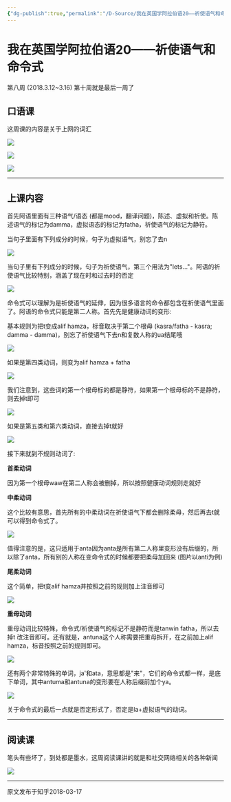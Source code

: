 ```yaml
---
{"dg-publish":true,"permalink":"/D-Source/我在英国学阿拉伯语20——祈使语气和命令式/","created":"2024-01-28T22:59:56.207+08:00","updated":"2024-01-28T23:01:42.784+08:00"}
---
```


# 我在英国学阿拉伯语20——祈使语气和命令式

第八周 (2018.3.12~3.16) 第十周就是最后一周了

## 口语课

这周课的内容是关于上网的词汇

![](https://pic1.zhimg.com/80/v2-d300d553ee4d94125fa56b784ff9f188_720w.webp)

![](https://pic4.zhimg.com/80/v2-955f5af80a30d6333cf6850ff77e361f_720w.webp)

![](https://pic4.zhimg.com/80/v2-5fa7726f8c21a7ab8e152d0109876707_720w.webp)

---

## 上课内容

首先阿语里面有三种语气/语态 (都是mood，翻译问题)，陈述、虚拟和祈使。陈述语气的标记为damma，虚拟语态的标记为fatha，祈使语气的标记为静符。

  

当句子里面有下列成分的时候，句子为虚拟语气，别忘了去n

![](https://pic1.zhimg.com/80/v2-9a0de00c2c4d03d158c3a4668867c204_720w.webp)

  

当句子里有下列成分的时候，句子为祈使语气，第三个用法为"lets..."。阿语的祈使语气比较特别，涵盖了现在时和过去时的否定

![](https://pic4.zhimg.com/80/v2-6d9ec129b1e65b5bf04be2f924aca6eb_720w.webp)

  

命令式可以理解为是祈使语气的延伸，因为很多语言的命令都包含在祈使语气里面了。阿语的命令式只能是第二人称。首先先是健康动词的变形:

基本规则为把t变成alif hamza，标音取决于第二个根母 (kasra/fatha - kasra; damma - damma)，别忘了祈使语气下去n和复数人称的ua结尾哦

![](https://pic2.zhimg.com/80/v2-dcc6e5746b2a68d85bc996580b47da8d_720w.webp)

如果是第四类动词，则变为alif hamza + fatha

![](https://pic2.zhimg.com/80/v2-e03c74321e59d1b203d3c408455bbb99_720w.webp)

  

我们注意到，这些词的第一个根母标的都是静符，如果第一个根母标的不是静符，则去掉t即可

![](https://pic4.zhimg.com/80/v2-f60122e37247ba1e2029760c9693564b_720w.webp)

如果是第五类和第六类动词，直接去掉t就好

![](https://pic1.zhimg.com/80/v2-11012e83f57a419c88f47faa8cddec80_720w.webp)

  

接下来就到不规则动词了:

**首柔动词**

因为第一个根母waw在第二人称会被删掉，所以按照健康动词规则走就好

  

**中柔动词**

这个比较有意思，首先所有的中柔动词在祈使语气下都会删除柔母，然后再去t就可以得到命令式了。

![](https://pic1.zhimg.com/80/v2-67fd70f54e04a0d502b04df32d53423c_720w.webp)

值得注意的是，这只适用于anta因为anta是所有第二人称里变形没有后缀的，所以除了anta，所有别的人称在变命令式的时候都要把柔母加回来 (图片以anti为例)

  

**尾柔动词**

这个简单，把t变alif hamza并按照之前的规则加上注音即可

![](https://pic3.zhimg.com/80/v2-7bf4a976e05fd8bd01acafef381fd736_720w.webp)

  

**重母动词**

重母动词比较特殊，命令式/祈使语气的标记不是静符而是tanwin fatha，所以去掉t 改注音即可。还有就是，antuna这个人称需要把重母拆开，在之前加上alif hamza，标音按照之前的规则即可。

![](https://pic1.zhimg.com/80/v2-b0da20fcf9788aeff2ad4ffbc32c8d54_720w.webp)

  

还有两个非常特殊的单词，ja'和ata，意思都是"来"，它们的命令式都一样，是底下单词，其中antuma和antuna的变形要在人称后缀前加个ya。

![](https://pic2.zhimg.com/80/v2-6ceb3c17fb79112ca69b6ece2adb0c9d_720w.webp)

  

关于命令式的最后一点就是否定形式了，否定是la+虚拟语气的动词。

---

## 阅读课

笔头有些坏了，到处都是墨水，这周阅读课讲的就是和社交网络相关的各种新闻

![](https://pic1.zhimg.com/80/v2-4df38a910e9565c70c0cbf29fb308dcc_720w.webp)

---
原文发布于知乎2018-03-17